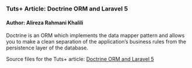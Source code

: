 
### Tuts+ Article: Doctrine ORM and Laravel 5

#### Author: Alireza Rahmani Khalili

Doctrine is an ORM which implements the data mapper pattern and allows you to make a clean separation of the application’s business rules from the persistence layer of the database.

Source files for the Tuts+ article: [Doctrine ORM and Laravel 5](http://code.tutsplus.com/articles/doctrine-orm-and-laravel-50--cms-24914)
